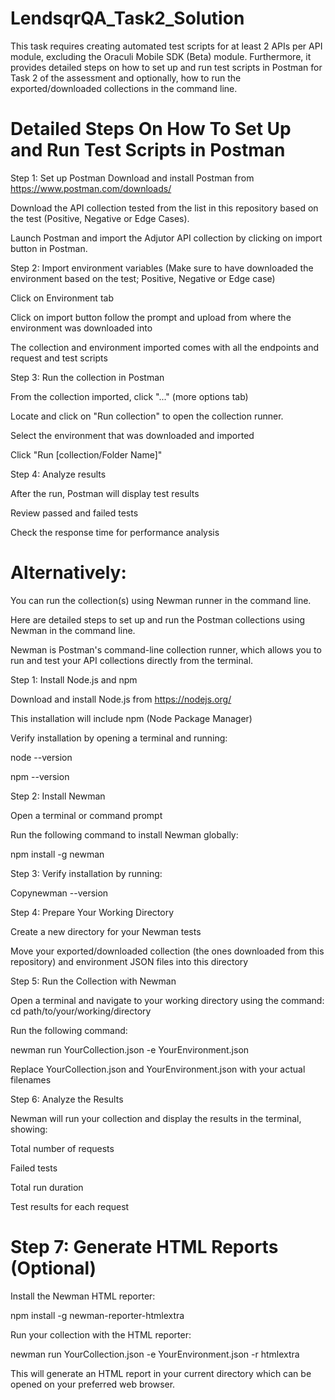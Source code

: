 # LendsqrQA_Task2_Solution
This task requires creating automated test scripts for at least 2 APIs per API module, excluding the Oraculi Mobile SDK (Beta) module. Furthermore, it provides detailed steps on how to set up and run test scripts in Postman for Task 2 of the assessment and optionally, how to run the exported/downloaded collections in the command line.

# Detailed Steps On How To Set Up and Run Test Scripts in Postman

Step 1: Set up Postman
Download and install Postman from https://www.postman.com/downloads/

Download the API collection tested from the list in this repository based on the test (Positive, Negative or Edge Cases).

Launch Postman and import the Adjutor API collection by clicking on import button in Postman. 

Step 2: Import environment variables (Make sure to have downloaded the environment based on the test; Positive, Negative or Edge case)

Click on Environment tab

Click on import button follow the prompt and upload from where the environment was downloaded into

The collection and environment imported comes with all the endpoints and request and test scripts

Step 3: Run the collection in Postman

From the collection imported, click "..." (more options tab)

Locate and click on "Run collection" to open the collection runner.

Select the environment that was downloaded and imported

Click "Run [collection/Folder Name]"

Step 4: Analyze results

After the run, Postman will display test results

Review passed and failed tests

Check the response time for performance analysis

# Alternatively:

You can run the collection(s) using Newman runner in the command line.

Here are detailed steps to set up and run the Postman collections using Newman in the command line.

Newman is Postman's command-line collection runner, which allows you to run and test your API collections directly from the terminal.

Step 1: Install Node.js and npm

Download and install Node.js from https://nodejs.org/

This installation will include npm (Node Package Manager)

Verify installation by opening a terminal and running:

node --version

npm --version

Step 2: Install Newman

Open a terminal or command prompt

Run the following command to install Newman globally:

npm install -g newman

Step 3: Verify installation by running:

Copynewman --version

Step 4: Prepare Your Working Directory

Create a new directory for your Newman tests

Move your exported/downloaded collection (the ones downloaded from this repository) and environment JSON files into this directory

Step 5: Run the Collection with Newman

Open a terminal and navigate to your working directory using the command: cd path/to/your/working/directory

Run the following command:

newman run YourCollection.json -e YourEnvironment.json

Replace YourCollection.json and YourEnvironment.json with your actual filenames

Step 6: Analyze the Results

Newman will run your collection and display the results in the terminal, showing:

Total number of requests

Failed tests

Total run duration

Test results for each request

# Step 7: Generate HTML Reports (Optional)

Install the Newman HTML reporter:

npm install -g newman-reporter-htmlextra

Run your collection with the HTML reporter:

newman run YourCollection.json -e YourEnvironment.json -r htmlextra

This will generate an HTML report in your current directory which can be opened on your preferred web browser.





